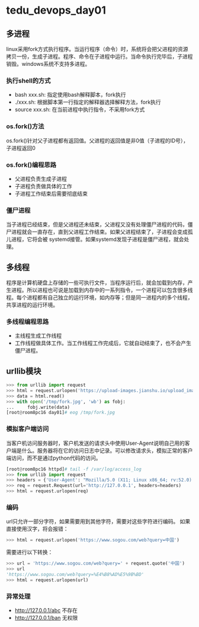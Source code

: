 # tedu_devops_day01
## 多进程
linux采用fork方式执行程序。当运行程序（命令）时，系统将会把父进程的资源拷贝一份，生成子进程。程序、命令在子进程中运行。当命令执行完毕后，子进程销毁。windows系统不支持多进程。
### 执行shell的方式
- bash xxx.sh: 指定使用bash解释脚本，fork执行
- ./xxx.sh: 根据脚本第一行指定的解释器选择解释方法，fork执行
- source xxx.sh: 在当前进程中执行指令，不采用fork方式
### os.fork()方法
os.fork()针对父子进程都有返回值。父进程的返回值是非0值（子进程的ID号），
子进程返回0
### os.fork()编程思路
- 父进程负责生成子进程
- 子进程负责做具体的工作
- 子进程工作结束后需要彻底结束
### 僵尸进程
当子进程已经结束，但是父进程还未结束，父进程又没有处理僵尸进程的代码，僵尸进程就会一直存在，直到父进程工作结束。如果父进程结束了，子进程会变成孤儿进程，它将会被
systemd接管。如果systemd发现子进程是僵尸进程，就会处理。
## 多线程
程序是计算机硬盘上存储的一些可执行文件，当程序运行后，就会加载到内存，产生进程。所以进程也可说是加载到内存中的一系列指令，一个进程可以包含很多线程。每个进程都有自己独立的运行环境，如内存等；但是同一进程内的多个线程，共享进程的运行环境。
### 多线程编程思路
- 主线程生成工作线程
- 工作线程做具体工作。当工作线程工作完成后，它就自动结束了，也不会产生僵尸进程。
## urllib模块
```python
>>> from urllib import request
>>> html = request.urlopen('https://upload-images.jianshu.io/upload_images/12347101-bc5e84e92e23c692.jpg')
>>> data = html.read()
>>> with open('/tmp/fork.jpg', 'wb') as fobj:
...     fobj.write(data)
[root@room8pc16 day01]# eog /tmp/fork.jpg
```
### 模拟客户端访问
当客户机访问服务器时，客户机发送的请求头中使用User-Agent说明自己用的客户端是什么。服务器将在它的访问日志中记录。可以修改请求头，模拟正常的客户端访问，而不是通过python代码的访问。
```python
[root@room8pc16 httpd]# tail -f /var/log/access_log
>>> from urllib import request
>>> headers = {'User-Agent': "Mozilla/5.0 (X11; Linux x86_64; rv:52.0) Gecko/20100101 Firefox/52.0"}
>>> req = request.Request(url='http://127.0.0.1', headers=headers)
>>> html = request.urlopen(req)
```
### 编码
url只允许一部分字符，如果需要用到其他字符，需要对这些字符进行编码。
如果直接使用汉字，将会报错：
```python
>>> html = request.urlopen('https://www.sogou.com/web?query=中国')
```
需要进行以下转换：
```python
>>> url = 'https://www.sogou.com/web?query=' + request.quote('中国')
>>> url
'https://www.sogou.com/web?query=%E4%B8%AD%E5%9B%BD'
>>> html = request.urlopen(url)
```
### 异常处理
- http://127.0.0.1/abc   不存在
- http://127.0.0.1/ban   无权限




